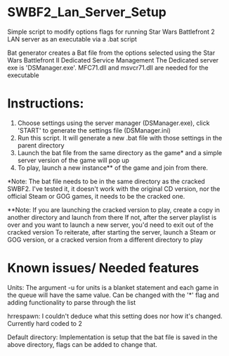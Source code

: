 # SWBF2_Lan_Server_Setup
Simple script to modify options flags for running Star Wars Battlefront 2 LAN server as an executable via a .bat script

Bat generator creates a Bat file from the options selected using the Star Wars Battlefront II Dedicated Service Management
The Dedicated server exe is 'DSManager.exe'. MFC71.dll and msvcr71.dll are needed for the executable

# Instructions:
1. Choose settings using the server manager (DSManager.exe), click 'START' to generate the settings file (DSManager.ini)
2. Run this script. It will generate a new .bat file with those settings in the parent directory
3. Launch the bat file from the same directory as the game* and a simple server version of the game will pop up
4. To play, launch a new instance** of the game and join from there.
    
*Note: The bat file needs to be in the same directory as the cracked SWBF2. I've tested it, it doesn't
    work with the original CD version, nor the official Steam or GOG games, it needs to be the cracked one.

**Note: If you are launching the cracked version to play, create a copy in another directory and launch from there
    If not, after the server playlist is over and you want to launch a new server, you'd need to exit out of the cracked version
    To reiterate, after starting the server, launch a Steam or GOG version, or a cracked version from a different directory to play

# Known issues/ Needed features
Units: The argument -u for units is a blanket statement and each game in the queue will have the
        same value. Can be changed with the '*' flag and adding functionality to parse through the list

hrrespawn: I couldn't deduce what this setting does nor how it's changed. Currently hard coded to 2

Default directory: Implementation is setup that the bat file is saved in the above directory, flags can be added to change that.

